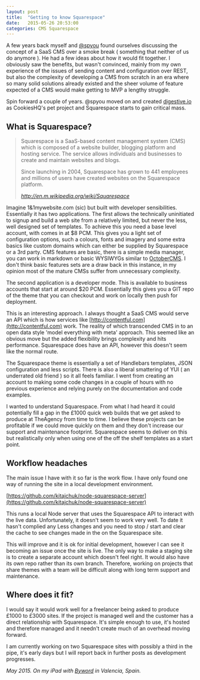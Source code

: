 ```yaml
---
layout: post
title:  "Getting to know Squarespace"
date:   2015-05-26 20:53:00
categories: CMS Squarespace
---
```


A few years back myself and [@spyou](http://twitter.com/spyou) found ourselves discussing the concept of a SaaS CMS over a smoke break ( something that neither of us do anymore ). He had a few ideas about how it would fit together. I obviously saw the benefits, but wasn't convinced, mainly from my own experience of the issues of sending content and configuration over REST, but also the complexity of developing a CMS from scratch in an era where so many solid solutions already existed and the sheer volume of feature expected of a CMS would make getting to MVP a lengthy struggle.

Spin forward a couple of years. @spyou moved on and created [digestive.io](http://digestive.io) as CookiesHQ's pet project and Squarespace starts to gain critical mass.

## What is Squarespace?

<blockquote>
  <p>Squarespace is a SaaS-based content management system (CMS) which is composed of a website builder, blogging platform and hosting service. The service allows individuals and businesses to create and maintain websites and blogs.</p>
  <p>Since launching in 2004, Squarespace has grown to 441 employees and millions of users have created websites on the Squarespace platform.</p>
  <cite><a href="http://en.m.wikipedia.org/wiki/Squarespace">http://en.m.wikipedia.org/wiki/Squarespace</a></cite>
</blockquote>

Imagine 1&1mywebsite.com (sic) but built with developer sensibilities. Essentially it has two applications. The first allows the technically uninitiated to signup and build a web site from a relatively limited, but never the less, well designed set of templates. To achieve this you need a base level account, with comes in at $8 PCM. This gives you a light set of configuration options, such a colours, fonts and imagery and some extra basics like custom domains which can either be supplied by Squarespace or a 3rd party. CMS features are basic, there is a simple media manager, you can work in markdown or basic WYSIWYGs similar to [OctoberCMS](http://octobercms.com). I don't think basic features sets are a draw back in this instance, in my opinion most of the mature CMSs suffer from unnecessary complexity.

The second application is a developer mode. This is available to business accounts that start at around $20 PCM. Essentially this gives you a GIT repo of the theme that you can checkout and work on locally then push for deployment.

This is an interesting approach. I always thought a SaaS CMS would serve an API which is how services like [http://contentful.com](http://contentful.com) work. The reality of which transcended CMS in to an open data style 'model everything with meta' approach. This seemed like an obvious move but the added flexibility brings complexity and hits performance. Squarespace does have an API, however this doesn't seem like the normal route.

The Squarespace theme is essentially a set of Handlebars templates, JSON configuration and less scripts. There is also a liberal smattering of YUI ( an underrated old friend ) so it all feels familiar. I went from creating an account to making some code changes in a couple of hours with no previous experience and relying purely on the documentation and code examples.

I wanted to understand Squarespace. From what I had heard it could potentially fill a gap in the £1000 quick web builds that we get asked to produce at TheAgency from time to time. I believe these projects can be profitable if we could move quickly on them and they don't increase our support and maintenance footprint. Squarespace seems to deliver on this but realistically only when using one of the off the shelf templates as a start point.

## Workflow headaches

The main issue I have with it so far is the work flow. I have only found one way of running the site in a local development environment.

[https://github.com/kitajchuk/node-squarespace-server](https://github.com/kitajchuk/node-squarespace-server)

This runs a local Node server that uses the Squarespace API to interact with the live data. Unfortunately, it doesn't seem to work very well. To date it hasn't complied any Less changes and you need to stop / start and clear the cache to see changes made in the on the Squarespace site.

This will improve and it is ok for initial development, however I can see it becoming an issue once the site is live. The only way to make a staging site is to create a separate account which doesn't feel right. It would also have its own repo rather than its own branch. Therefore, working on projects that share themes with a team will be difficult along with long term support and maintenance.

## Where does it fit?

I would say it would work well for a freelancer being asked to produce £1000 to £3000 sites. If the project is managed well and the customer has a direct relationship with Squarespace. It's simple enough to use, it's hosted and therefore managed and it needn't create much of an overhead moving forward.

I am currently working on two Squarespace sites with possibly a third in the pipe, it's early days but I will report back in further posts as development progresses.

<em>May 2015. On my iPad with <a href="http://bywordapp.com/">Byword</a> in Valencia, Spain.</em>
